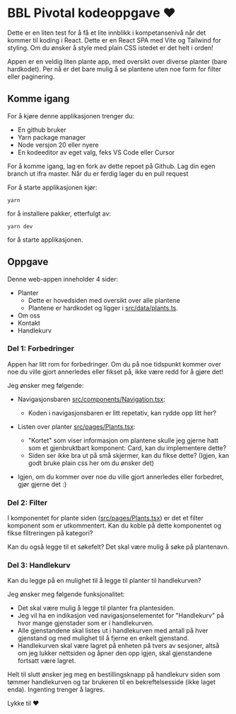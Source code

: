# BBL Pivotal kodeoppgave ❤️

Dette er en liten test for å få et lite innblikk i kompetansenivå når det kommer til koding i React.
Dette er en React SPA med Vite og Tailwind for styling. Om du ønsker å style med plain CSS istedet er det helt i orden!

Appen er en veldig liten plante app, med oversikt over diverse planter (bare hardkodet).
Per nå er det bare mulig å se plantene uten noe form for filter eller paginering.

## Komme igang

For å kjøre denne applikasjonen trenger du:

- En github bruker
- Yarn package manager
- Node versjon 20 eller nyere
- En kodeeditor av eget valg, feks VS Code eller Cursor

For å komme igang, lag en fork av dette repoet på Github.
Lag din egen branch ut ifra master.
Når du er ferdig lager du en pull request

For å starte applikasjonen kjør:

```
yarn
```

for å installere pakker, etterfulgt av:

```
yarn dev
```

for å starte applikasjonen.

## Oppgave

Denne web-appen inneholder 4 sider:

- Planter
  - Dette er hovedsiden med oversikt over alle plantene
  - Plantene er hardkodet og ligger i [src/data/plants.ts](src/data/plants.ts).
- Om oss
- Kontakt
- Handlekurv

### Del 1: Forbedringer

Appen har litt rom for forbedringer. Om du på noe tidspunkt kommer over noe du ville gjort annerledes eller fikset på, ikke være redd for å gjøre det!

Jeg ønsker meg følgende:

- Navigasjonsbaren [src/components/Navigation.tsx](src/components/Navigation.tsx):

  - Koden i navigasjonsbaren er litt repetativ, kan rydde opp litt her?

- Listen over planter [src/pages/Plants.tsx](src/pages/Plants.tsx):

  - "Kortet" som viser informasjon om plantene skulle jeg gjerne hatt som et gjenbruktbart komponent: Card, kan du implementere dette?
  - Siden ser ikke bra ut på små skjermer, kan du fikse dette? (Igjen, kan godt bruke plain css her om du ønsker det)

- Igjen, om du kommer over noe du ville gjort annerledes eller forbedret, gjør gjerne det :)

### Del 2: Filter

I komponentet for plante siden ([src/pages/Plants.tsx](src/pages/Plants.tsx)) er det et filter komponent som er utkommentert. Kan du koble på dette komponentet og fikse filtreringen på kategori?

Kan du også legge til et søkefelt? Det skal være mulig å søke på plantenavn.

### Del 3: Handlekurv

Kan du legge på en mulighet til å legge til planter til handlekurven?

Jeg ønsker meg følgende funksjonalitet:

- Det skal være mulig å legge til planter fra plantesiden.
- Jeg vil ha en indikasjon ved navigasjonselementet for "Handlekurv" på hvor mange gjenstader som er i handlekurven.
- Alle gjenstandene skal listes ut i handlekurven med antall på hver gjenstand og med mulighet til å fjerne en enkelt gjenstand.
- Handlekurven skal være lagret på enheten på tvers av sesjoner, altså om jeg lukker nettsiden og åpner den opp igjen, skal gjenstandene fortsatt være lagret.

Helt til slutt ønsker jeg meg en bestillingsknapp på handlekurv siden som tømmer handlekurven og tar brukeren til en bekreftelsesside (ikke laget enda). Ingenting trenger å lagres.

Lykke til ❤️
